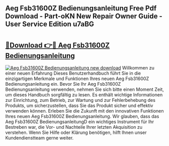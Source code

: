 ## Aeg Fsb31600Z Bedienungsanleitung Free Pdf Download - Part-oKN New Repair Owner Guide - User Service Edition u7aBG

# <h2><a href="http://df19z8e.blite.top/?on=Aeg+Fsb31600Z+Bedienungsanleitung">🔗Download 👉🔴 Aeg Fsb31600Z Bedienungsanleitung</a></h2>

[![Aeg Fsb31600Z Bedienungsanleitung new download](https://i.imgur.com/lujVjoI.png)](http://df19z8e.blite.top/?on=Aeg+Fsb31600Z+Bedienungsanleitung)
Willkommen zu einer neuen Erfahrung Dieses Benutzerhandbuch führt Sie in die einzigartigen Merkmale und Funktionen Ihres neuen Aeg Fsb31600Z Bedienungsanleitung ein. Bevor Sie Ihr Aeg Fsb31600Z Bedienungsanleitung verwenden, nehmen Sie sich bitte einen Moment Zeit, um dieses Handbuch sorgfältig zu lesen. Es enthält wichtige Informationen zur Einrichtung, zum Betrieb, zur Wartung und zur Fehlerbehebung des Produkts, um sicherzustellen, dass Sie das Produkt sicher und effektiv verwenden können. Erleben Sie die Zukunft mit den innovativen Funktionen Ihres neuen Aeg Fsb31600Z Bedienungsanleitung. Wir glauben, dass das Aeg Fsb31600Z BedienungsanleitungD ein wichtiges Instrument für Ihr Bestreben war, die Vor- und Nachteile Ihrer letzten Akquisition zu verstehen. Wenn Sie Hilfe oder Klärung benötigen, hilft Ihnen unser Kundendienstteam gerne weiter.
